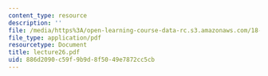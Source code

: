 ```yaml
---
content_type: resource
description: ''
file: /media/https%3A/open-learning-course-data-rc.s3.amazonaws.com/18-704-seminar-in-algebra-and-number-theory-rational-points-on-elliptic-curves-fall-2004/886d2090c59f9b9d8f5049e7872cc5cb_lecture26.pdf
file_type: application/pdf
resourcetype: Document
title: lecture26.pdf
uid: 886d2090-c59f-9b9d-8f50-49e7872cc5cb
---
```

